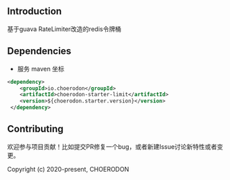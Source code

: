 
## Introduction
基于guava RateLimiter改造的redis令牌桶

## Dependencies

* 服务 maven 坐标

```xml
<dependency>
    <groupId>io.choerodon</groupId>
    <artifactId>choerodon-starter-limit</artifactId>
    <version>${choerodon.starter.version}</version>
 </dependency>
```

## Contributing

欢迎参与项目贡献！比如提交PR修复一个bug，或者新建Issue讨论新特性或者变更。

Copyright (c) 2020-present, CHOERODON

